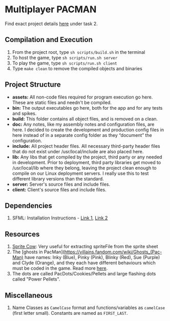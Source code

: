 # Multiplayer PACMAN
Find exact project details [here](https://www.cse.iitd.ac.in/~rijurekha/cop290_2021.html) under task 2.

## Compilation and Execution
1. From the project root, type `sh scripts/build.sh` in the terminal
2. To host the game, type `sh scripts/run.sh server`
3. To play the game, type `sh scripts/run.sh client`
4. Type `make clean` to remove the compiled objects and binaries

## Project Structure
- **assets:** All non-code files required for program execution go here. These are static files and needn't be compiled.
- **bin:** The output executables go here, both for the app and for any tests and spikes.
- **build:** This folder contains all object files, and is removed on a clean.
- **doc:** Any notes, like my assembly notes and configuration files, are here. I decided to create the development and production config files in here instead of in a separate config folder as they “document” the configuration.
- **include:** All project header files. All necessary third-party header files that do not exist under /usr/local/include are also placed here.
- **lib:** Any libs that get compiled by the project, third party or any needed in development. Prior to deployment, third party libraries get moved to /usr/local/lib where they belong, leaving the project clean enough to compile on our Linux deployment servers. I really use this to test different library versions than the standard.
- **server:** Server's source files and include files.
- **client:** Client's source files and include files.

## Dependencies
1. SFML: Installation Instructions - [Link 1](https://www.sfml-dev.org/tutorials/2.5/start-linux.php), [Link 2](https://laptrinhx.com/install-sfml-2-5-1-on-ubuntu-18-04-and-clion-184157703/)

## Resources
1. [Sprite Cow](http://www.spritecow.com/): Very useful for extracting spriteFile from the sprite sheet
2. The [ghosts in PacMan](https://villains.fandom.com/wiki/Ghosts_(Pac-Man) have names: Inky (Blue), Pinky (Pink), Blinky (Red), Sue (Purple) and Clyde (Orange), and they each have different behaviours which must be coded in the game. Read more [here](https://dev.to/code2bits/pac-man-patterns--ghost-movement-strategy-pattern-1k1a).
3. The dots are called PacDots/Cookies/Pellets and large flashing dots called "Power Pellets". 

## Miscellaneous
1. Name Classes as `CamelCase` format and functions/variables as `camelCase` (first letter small). Constants are named as `FIRST_LAST`.